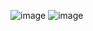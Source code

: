 ![image](https://github.com/user-attachments/assets/b5fe65ee-df11-4145-86d7-1f361136d845)
![image](https://github.com/user-attachments/assets/892d3d02-c62b-4c60-8c4f-1c6f5e460058)

